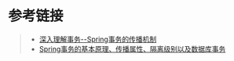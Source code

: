 # 参考链接
> * [深入理解事务--Spring事务的传播机制](https://blog.csdn.net/u012833739/article/details/81004631)
> * [Spring事务的基本原理、传播属性、隔离级别以及数据库事务](https://blog.csdn.net/mawenshu316143866/article/details/81281443)